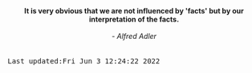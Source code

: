 
<div align="center"><b><span>It is very obvious that we are not influenced by 'facts' but by our interpretation of the facts.</span></b><br><br><i> - Alfred Adler</i></div>
<br><br><kbd>Last updated:Fri Jun  3 12:24:22 2022</kbd>